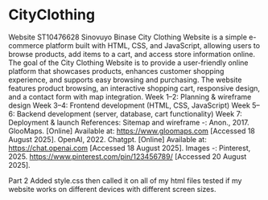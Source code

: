 # CityClothing
Website
ST10476628 Sinovuyo Binase
City Clothing Website is a simple e-commerce platform built with HTML, CSS, and JavaScript, allowing users to browse products, add items to a cart, and access store information online.
The goal of the City Clothing Website is to provide a user-friendly online platform that showcases products, enhances customer shopping experience, and supports easy browsing and purchasing.
The website features product browsing, an interactive shopping cart, responsive design, and a contact form with map integration.
Week 1–2: Planning & wireframe design
Week 3–4: Frontend development (HTML, CSS, JavaScript)
Week 5–6: Backend development (server, database, cart functionality)
Week 7: Deployment & launch
References:
Sitemap and wireframe -: Anon., 2017. GlooMaps. [Online] 
                         Available at: https://www.gloomaps.com
                         [Accessed 18 August 2025].
                         OpenAI, 2022. Chatgpt. [Online] 
                         Available at: https://chat.openai.com
                         [Accessed 18 August 2025].
Images -: Pinterest, 2025.
          https://www.pinterest.com/pin/123456789/ [Accessed 20 August 2025].

Part 2 
Added style.css then called it on all of my html files tested if my website works on different devices with different screen sizes.
